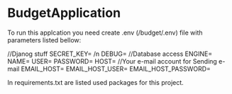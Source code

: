 # BudgetApplication
To run this applcation you need create .env (/budget/.env) file with parameters listed bellow: 

//Djanog stuff
  SECRET_KEY= /n
  DEBUG=
//Database access
  ENGINE=
  NAME=
  USER=
  PASSWORD=
  HOST=
//Your e-mail account for Sending e-mail
  EMAIL_HOST=
  EMAIL_HOST_USER=
  EMAIL_HOST_PASSWORD=

In requirements.txt are listed used packages for this project.
